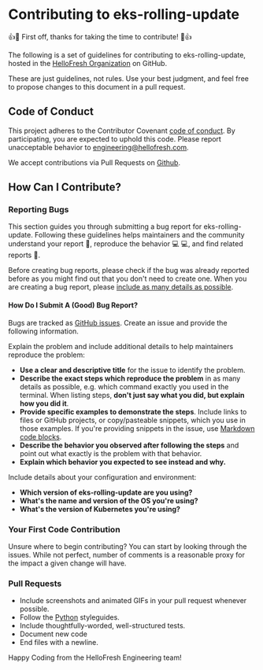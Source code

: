 # Contributing to eks-rolling-update

:+1::tada: First off, thanks for taking the time to contribute! :tada::+1:

The following is a set of guidelines for contributing to eks-rolling-update, hosted in the [HelloFresh Organization](https://github.com/hellofresh) on GitHub.

These are just guidelines, not rules. Use your best judgment, and feel free to propose changes to this document in a pull request.

## Code of Conduct

This project adheres to the Contributor Covenant [code of conduct](CODE_OF_CONDUCT.md). By participating, you are expected to uphold this code. Please report unacceptable behavior to [engineering@hellofresh.com](mailto:engineering@hellofresh.com).

We accept contributions via Pull Requests on [Github](https://github.com/hellofresh/eks-rolling-update/pulls).

## How Can I Contribute?

### Reporting Bugs

This section guides you through submitting a bug report for eks-rolling-update. Following these guidelines helps maintainers
and the community understand your report :pencil:, reproduce the behavior :computer: :computer:, and find related
reports :mag_right:.

Before creating bug reports, please check if the bug was already reported before as you might find out that you don't
need to create one. When you are creating a bug report, please [include as many details as possible](#how-do-i-submit-a-good-bug-report).

#### How Do I Submit A (Good) Bug Report?

Bugs are tracked as [GitHub issues](https://guides.github.com/features/issues/). Create an issue and provide the following information.

Explain the problem and include additional details to help maintainers reproduce the problem:

* **Use a clear and descriptive title** for the issue to identify the problem.
* **Describe the exact steps which reproduce the problem** in as many details as possible, e.g. which command exactly you used in the terminal. When listing steps, **don't just say what you did, but explain how you did it**.
* **Provide specific examples to demonstrate the steps**. Include links to files or GitHub projects, or copy/pasteable snippets, which you use in those examples.
If you're providing snippets in the issue, use [Markdown code blocks](https://help.github.com/articles/markdown-basics/#multiple-lines).
* **Describe the behavior you observed after following the steps** and point out what exactly is the problem with that behavior.
* **Explain which behavior you expected to see instead and why.**

Include details about your configuration and environment:

* **Which version of eks-rolling-update are you using?**
* **What's the name and version of the OS you're using?**
* **What's the version of Kubernetes you're using?**

### Your First Code Contribution

Unsure where to begin contributing? You can start by looking through the issues. While not perfect, number of comments is a reasonable proxy for the impact a given change will have.

### Pull Requests

* Include screenshots and animated GIFs in your pull request whenever possible.
* Follow the [Python](https://www.python.org/dev/peps/pep-0008/) styleguides.
* Include thoughtfully-worded, well-structured tests.
* Document new code
* End files with a newline.

Happy Coding from the HelloFresh Engineering team!